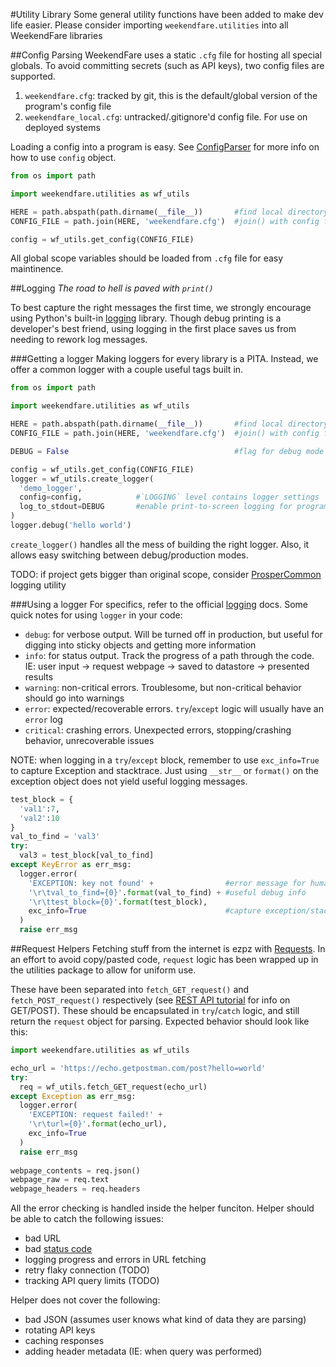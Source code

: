 #Utility Library
Some general utility functions have been added to make dev life easier.  Please consider importing `weekendfare.utilities` into all WeekendFare libraries

##Config Parsing
WeekendFare uses a static `.cfg` file for hosting all special globals.  To avoid committing secrets (such as API keys), two config files are supported.

1. `weekendfare.cfg`: tracked by git, this is the default/global version of the program's config file
2. `weekendfare_local.cfg`: untracked/.gitignore'd config file.  For use on deployed systems

Loading a config into a program is easy.  See [ConfigParser](https://docs.python.org/3/library/configparser.html) for more info on how to use `config` object.

```python
from os import path

import weekendfare.utilities as wf_utils

HERE = path.abspath(path.dirname(__file__))       #find local directory
CONFIG_FILE = path.join(HERE, 'weekendfare.cfg')  #join() with config filename

config = wf_utils.get_config(CONFIG_FILE)
```

All global scope variables should be loaded from `.cfg` file for easy maintinence.

##Logging
_The road to hell is paved with `print()`_

To best capture the right messages the first time, we strongly encourage using Python's built-in [logging](https://docs.python.org/3/library/logging.html#module-logging) library.  Though debug printing is a developer's best friend, using logging in the first place saves us from needing to rework log messages.

###Getting a logger 
Making loggers for every library is a PITA.  Instead, we offer a common logger with a couple useful tags built in.

```python
from os import path

import weekendfare.utilities as wf_utils

HERE = path.abspath(path.dirname(__file__))       #find local directory
CONFIG_FILE = path.join(HERE, 'weekendfare.cfg')  #join() with config filename

DEBUG = False                                     #flag for debug mode

config = wf_utils.get_config(CONFIG_FILE)
logger = wf_utils.create_logger(
  'demo_logger',
  config=config,            #`LOGGING` level contains logger settings
  log_to_stdout=DEBUG       #enable print-to-screen logging for program debug
)
logger.debug('hello world')
```

`create_logger()` handles all the mess of building the right logger.  Also, it allows easy switching between debug/production modes.

TODO: if project gets bigger than original scope, consider [ProsperCommon](https://github.com/EVEprosper/ProsperCommon) logging utility

###Using a logger
For specifics, refer to the official [logging](https://docs.python.org/3/library/logging.html#module-logging) docs.  Some quick notes for using `logger` in your code:

* `debug`: for verbose output.  Will be turned off in production, but useful for digging into sticky objects and getting more information
* `info`: for status output.  Track the progress of a path through the code.  IE: user input -> request webpage -> saved to datastore -> presented results
* `warning`: non-critical errors.  Troublesome, but non-critical behavior should go into warnings
* `error`: expected/recoverable errors.  `try`/`except` logic will usually have an `error` log
* `critical`: crashing errors.  Unexpected errors, stopping/crashing behavior, unrecoverable issues

NOTE: when logging in a `try`/`except` block, remember to use `exc_info=True` to capture Exception and stacktrace.  Just using `__str__` or `format()` on the exception object does not yield useful logging messages.

```python
test_block = {
  'val1':7,
  'val2':10
}
val_to_find = 'val3'
try:
  val3 = test_block[val_to_find]
except KeyError as err_msg:
  logger.error(
    'EXCEPTION: key not found' +                #error message for humans
    '\r\tval_to_find={0}'.format(val_to_find) + #useful debug info
    '\r\ttest_block={0}'.format(test_block),    
    exc_info=True                               #capture exception/stack trace
  )
  raise err_msg
```

##Request Helpers
Fetching stuff from the internet is ezpz with [Requests](http://docs.python-requests.org/en/master/).  In an effort to avoid copy/pasted code, `request` logic has been wrapped up in the utilities package to allow for uniform use.

These have been separated into `fetch_GET_request()` and `fetch_POST_request()` respectively (see [REST API tutorial](http://www.restapitutorial.com/lessons/httpmethods.html) for info on GET/POST).  These should be encapsulated in `try`/`catch` logic, and still return the `request` object for parsing.  Expected behavior should look like this:

```python
import weekendfare.utilities as wf_utils

echo_url = 'https://echo.getpostman.com/post?hello=world'
try:
  req = wf_utils.fetch_GET_request(echo_url)
except Exception as err_msg:
  logger.error(
    'EXCEPTION: request failed!' +
    '\r\turl={0}'.format(echo_url),
    exc_info=True
  )
  raise err_msg
  
webpage_contents = req.json()
webpage_raw = req.text
webpage_headers = req.headers
```

All the error checking is handled inside the helper funciton.  Helper should be able to catch the following issues:

* bad URL
* bad [status code](http://www.restapitutorial.com/httpstatuscodes.html)
* logging progress and errors in URL fetching
* retry flaky connection (TODO)
* tracking API query limits (TODO)

Helper does not cover the following:

* bad JSON (assumes user knows what kind of data they are parsing)
* rotating API keys
* caching responses
* adding header metadata (IE: when query was performed)


